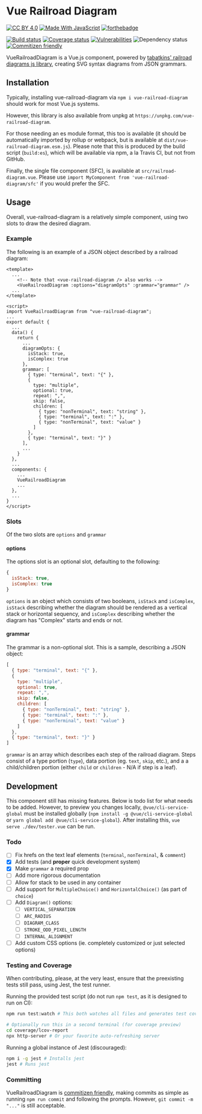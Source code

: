 # Vue Railroad Diagram

[![CC BY 4.0](https://forthebadge.com/images/badges/cc-by.svg)](https://creativecommons.org/licenses/by/4.0/legalcode)
[![Made With JavaScript](https://forthebadge.com/images/badges/made-with-javascript.svg)](https://forthebadge.com)
[![forthebadge](https://forthebadge.com/images/badges/powered-by-electricity.svg)](https://forthebadge.com)

[![Build status](https://img.shields.io/travis/christopherm99/vue-railroad-diagram.svg?style=for-the-badge)](https://travis-ci.org/christopherm99/vue-railroad-diagram)
[![Coverage status](https://img.shields.io/coveralls/github/christopherm99/vue-railroad-diagram.svg?style=for-the-badge)](https://coveralls.io/github/christopherm99/vue-railroad-diagram)
[![Vulnerabilities](https://img.shields.io/snyk/vulnerabilities/github/christopherm99/vue-railroad-diagram.svg?style=for-the-badge)](https://github.com/christopherm99/vue-railroad-diagram/network/alerts)
![Dependency status](https://img.shields.io/david/christopherm99/vue-railroad-diagram.svg?style=for-the-badge)
[![Commitizen friendly](https://img.shields.io/badge/commitizen-friendly-brightgreen.svg?style=for-the-badge)](http://commitizen.github.io/cz-cli/)

VueRailroadDiagram is a Vue.js component, powered by [tabatkins' railroad diagrams js library](https://github.com/tabatkins/railroad-diagrams.git), creating SVG syntax diagrams from JSON grammars.

## Installation
Typically, installing vue-railroad-diagram via `npm i vue-railroad-diagram` should work for most Vue.js systems.

However, this library is also available from unpkg at `https://unpkg.com/vue-railroad-diagram`. 

For those needing an es module format, this too is available (it should be automatically imported by rollup or webpack, but is available at `dist/vue-railroad-diagram.esm.js`). Please note that this is produced by the build script (`build:es`), which will be available via npm, a la Travis CI, but not from GitHub.

Finally, the single file component (SFC), is available at `src/railroad-diagram.vue`. Please use `import MyComponent from 'vue-railroad-diagram/sfc'` if you would prefer the SFC.

## Usage
Overall, vue-railroad-diagram is a relatively simple component, using two slots to draw the desired diagram.
### Example
The following is an example of a JSON object described by a railroad diagram: 

```vue
<template>
  ...
    <!-- Note that <vue-railroad-diagram /> also works -->
    <VueRailroadDiagram :options="diagramOpts" :grammar="grammar" />
  ...
</template>

<script>
import VueRailroadDiagram from "vue-railroad-diagram";
...
export default {
  ...
  data() {
    return {
      ...
      diagramOpts: {
        isStack: true,
        isComplex: true
      },
      grammar: [
        { type: "terminal", text: "{" },
        {
          type: "multiple",
          optional: true,
          repeat: ",",
          skip: false,
          children: [
            { type: "nonTerminal", text: "string" },
            { type: "terminal", text: ":" },
            { type: "nonTerminal", text: "value" }
          ]
        },
        { type: "terminal", text: "}" }
      ],
      ...
    }
  },
  ...
  components: {
    ...
    VueRailroadDiagram
    ...
  },
  ...
}
</script>
```

### Slots
Of the two slots are `options` and `grammar`

#### options
The options slot is an optional slot, defaulting to the following:
```js
{
  isStack: true,
  isComplex: true
}
```
`options` is an object which consists of two booleans, `isStack` and `isComplex`, `isStack` describing whether the diagram should be rendered as a vertical stack or horizontal sequency, and `isComplex` describing whether the diagram has "Complex" starts and ends or not.

#### grammar
The grammar is a non-optional slot. This is a sample, describing a JSON object:
```js
[
  { type: "terminal", text: "{" },
  {
    type: "multiple",
    optional: true,
    repeat: ",",
    skip: false,
    children: [
      { type: "nonTerminal", text: "string" },
      { type: "terminal", text: ":" },
      { type: "nonTerminal", text: "value" }
    ]
  },
  { type: "terminal", text: "}" }
]
```
`grammar` is an array which describes each step of the railroad diagram. Steps consist of a type portion (`type`), data portion (eg. `text`, `skip`, etc.), and a a child/children portion (either `child` or `children` - N/A if step is a leaf). 

## Development

This component still has missing features. Below is todo list for what needs to be added. However, to preview you changes locally, `@vue/cli-service-global` must be installed globally (`npm install -g @vue/cli-service-global` or `yarn global add @vue/cli-service-global`). After installing this, `vue serve ./dev/tester.vue` can be run. 

### Todo
- [ ] Fix hrefs on the text leaf elements (`terminal`, `nonTerminal`, & `comment`)
- [X] Add tests (and **proper** quick development system)
- [X] Make `grammar` a required prop
- [ ] Add more rigorous documentation
- [ ] Allow for stack to be used in any container
- [ ] Add support for `MultipleChoice()` and `HorizontalChoice()` (as part of `choice`)
- [ ] Add `Diagram()` options:
  - [ ] `VERTICAL_SEPARATION`
  - [ ] `ARC_RADIUS`
  - [ ] `DIAGRAM_CLASS`
  - [ ] `STROKE_ODD_PIXEL_LENGTH`
  - [ ] `INTERNAL_ALIGNMENT`
- [ ] Add custom CSS options (ie. completely customized or just selected options)

### Testing and Coverage

When contributing, please, at the very least, ensure that the preexisting tests still pass, using Jest, the test runner.

Running the provided test script (do not run `npm test`, as it is designed to run on CI):
```bash
npm run test:watch # This both watches all files and generates test coverage

# Optionally run this in a second terminal (for coverage preview) 
cd coverage/lcov-report
npx http-server # Or your favorite auto-refreshing server
```

Running a global instance of Jest (discouraged):
```bash
npm i -g jest # Installs jest
jest # Runs jest
```
### Committing

VueRailroadDiagram is [commitizen friendly](http://commitizen.github.io/cz-cli/), making commits as simple as running `npm run commit` and following the prompts. However, `git commit -m "..."` is still acceptable.
